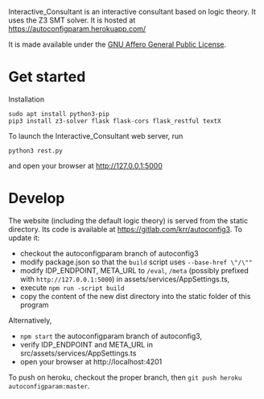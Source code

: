 Interactive_Consultant is an interactive consultant based on logic theory. It uses the Z3 SMT solver.  It is hosted at https://autoconfigparam.herokuapp.com/

It is made available under the [GNU Affero General Public License](https://www.gnu.org/licenses/agpl-3.0.en.html).

# Get started

Installation
~~~~
sudo apt install python3-pip
pip3 install z3-solver flask flask-cors flask_restful textX
~~~~

To launch the Interactive_Consultant web server, run
~~~~
python3 rest.py
~~~~
and open your browser at http://127.0.0.1:5000

# Develop

The website (including the default logic theory) is served from the static directory.  Its code is available at https://gitlab.com/krr/autoconfig3.  To update it:

* checkout the autoconfigparam branch of autoconfig3
* modify package.json so that the `build` script uses `--base-href \"/\""`
* modify IDP_ENDPOINT, META_URL to `/eval`, `/meta` (possibly prefixed with `http://127.0.0.1:5000`) in assets/services/AppSettings.ts,
* execute `npm run -script build`
* copy the content of the new dist directory into the static folder of this program

Alternatively,

* `npm start` the autoconfigparam branch of autoconfig3,
* verify IDP_ENDPOINT and META_URL in src/assets/services/AppSettings.ts
* open your browser at http://localhost:4201

To push on heroku, checkout the proper branch, then `git push heroku autoconfigparam:master`.